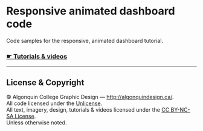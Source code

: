 # Responsive animated dashboard code

Code samples for the responsive, animated dashboard tutorial. 

### [☛ Tutorials & videos](http://learn-the-web.algonquindesign.ca/topics/responsive-animated-dashboard/)

---

## License & Copyright

© Algonquin College Graphic Design — <http://algonquindesign.ca/>.<br>
All code licensed under the [Unlicense](UNLICENSE).<br>
All text, imagery, design, tutorials & videos licensed under the [CC BY-NC-SA License](http://creativecommons.org/licenses/by-nc-sa/4.0/).<br>
Unless otherwise noted.

